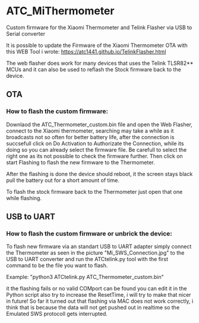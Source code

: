 # ATC_MiThermometer
Custom firmware for the Xiaomi Thermometer and Telink Flasher via USB to Serial converter

It is possible to update the Firmware of the Xiaomi Thermometer OTA with this WEB Tool i wrote:
https://atc1441.github.io/TelinkFlasher.html

The web flasher does work for many devices that uses the Telink TLSR82** MCUs and it can also be used to reflash the Stock firmware back to the device.

## OTA
### How to flash the custom firmware:

Downlaod the ATC_Thermometer_custom.bin file and open the Web Flasher, connect to the Xiaomi thermometer, searching may take a while as it broadcasts not so often for better battery life, after the connection is succsefull click on Do Activation to Authorizate the Connection, while its doing so you can already select the firmware file. Be carefull to select the right one as its not possible to check the firmware further. Then click on start Flashing to flash the new firmware to the Thermometer.

After the flashing is done the device should reboot, it the screen stays black pull the battery out for a short amount of time.

To flash the stock firmware back to the Thermometer just open that one while flashing.

## USB to UART
### How to flash the custom firmware or unbrick the device:

To flash new firmware via an standart USB to UART adapter simply connect the Thermometer as seen in the picture "Mi_SWS_Connection.jpg" to the USB to UART converter and run the ATCtelink.py tool with the first command to be the file you want to flash.

Example: "python3 ATCtelink.py ATC_Thermometer_custom.bin"

it the flashing fails or no valid COMport can be found you can edit it in the Python script also try to increase the ResetTime, i will try to make that nicer in future!
So far it turned out that flashing via MAC does not work correctly, i think that is because the data will not get pushed out in realtime so the Emulated SWS protocoll gets interrupted.

